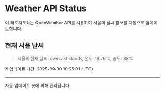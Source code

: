 
# Weather API Status

이 리포지토리는 OpenWeather API를 사용하여 서울의 날씨 정보를 자동으로 업데이트합니다.

## 현재 서울 날씨
> 서울의 현재 날씨: overcast clouds, 온도: 19.76°C, 습도: 88%

⏳ 업데이트 시간: 2025-09-30 10:25:01 (UTC)

---
자동 업데이트 봇에 의해 관리됩니다.
